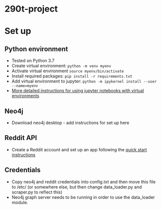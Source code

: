 # 290t-project

# Set up

## Python environment
* Tested on Python 3.7
* Create virtual environment: `python -m venv myenv`
* Activate virtual environment `source myenv/bin/activate`
* Install required packages: `pip install -r requirements.txt`
* Add virtual environment to jupyter: `python -m ipykernel install --user --name=myenv`
* [More detailed instructions for using jupyter notebooks with virtual environments](https://janakiev.com/blog/jupyter-virtual-envs/)

## Neo4j
* Download neo4j desktop - add instructions for set up here

## Reddit API
* Create a Reddit account and set up an app following the [quick start instructions](https://github.com/reddit-archive/reddit/wiki/OAuth2-Quick-Start-Example#first-steps)

## Credentials
* Copy neo4j and reddit credentials into config.txt and then move this file to /etc/ (or somewhere else, but then change data_loader.py and scraper.py to reflect this)
* Neo4j graph server needs to be running in order to use the data_loader module.
